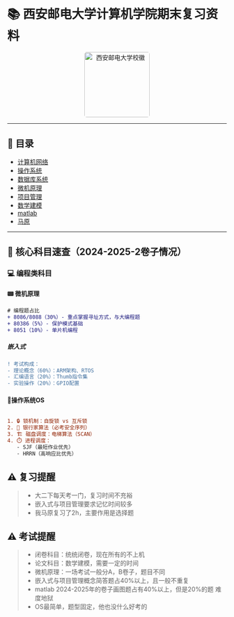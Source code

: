 # 📚 西安邮电大学计算机学院期末复习资料

<div align="center">
<div align="center">
  <img src="https://bkimg.cdn.bcebos.com/pic/9825bc315c6034a85edf022d3f495e540923dd54d85e?x-bce-process=image/format,f_auto/watermark,image_d2F0ZXIvYmFpa2UyNzI,g_7,xp_5,yp_5,P_20/resize,m_lfit,limit_1,h_1080" 
       alt="西安邮电大学校徽" 
       width="150" 
       style="border-radius: 5px;">
</div>
</div>

---

## 📌 **目录**
- [计算机网络](#-计算机网络)
- [操作系统](#-操作系统)
- [数据库系统](#-数据库系统)
- [微机原理](#-微机原理)
- [项目管理](#-项目管理)
- [数学建模](#-数学建模)
- [matlab](#-matlab)
- [马原](#-马原)

---

## 📌 核心科目速查（2024-2025-2卷子情况）

### 💻 编程类科目
#### 📟 微机原理
```diff
# 编程题占比
+ 8086/8088（30%）- 重点掌握寻址方式，与大编程题
+ 80386（5%）- 保护模式基础
+ 8051（10%）- 单片机编程
```
##### 嵌入式
```diff
! 考试构成：
- 理论概念（60%）：ARM架构、RTOS
- 汇编语言（20%）：Thumb指令集
- 实验操作（20%）：GPIO配置
```
#### 🔐操作系统OS
```diff

1. 🔒 锁机制：自旋锁 vs 互斥锁
2. 🏦 银行家算法（必考安全序列）
3. 🏗️ 磁盘调度：电梯算法（SCAN）
4. ⏱️ 进程调度：
   - SJF（最短作业优先）
   - HRRN（高响应比优先）
 ```  

## ⚠ **复习提醒**
> - 大二下每天考一门，复习时间不充裕
> - 嵌入式与项目管理要求记忆时间较多
> - 我马原复习了2h，主要作用是选择题



## ⚠️ **考试提醒**
> - 闭卷科目：统统闭卷，现在所有的不上机
> - 论文科目：数学建模，需要一定的时间   
> - 微机原理：一场考试一般分A，B卷子，题目不同
> - 嵌入式与项目管理概念简答题占40%以上，且一般不重复
> - matlab 2024-2025年的卷子画图题占有40%以上，但是20%的题 难度地狱
> - OS最简单，题型固定，他也没什么好考的

